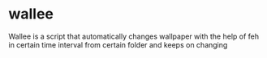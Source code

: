 # wallee
Wallee is a script that automatically changes wallpaper with the help of feh in certain time interval from certain folder and keeps on changing
